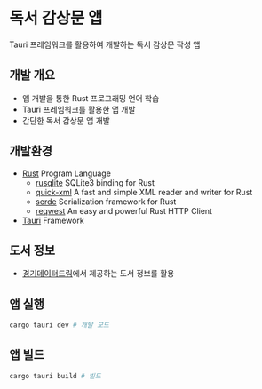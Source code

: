 # 독서 감상문 앱

Tauri 프레임워크를 활용하여 개발하는 독서 감상문 작성 앱

## 개발 개요

- 앱 개발을 통한 Rust 프로그래밍 언어 학습
- Tauri 프레임워크를 활용한 앱 개발
- 간단한 독서 감상문 앱 개발

## 개발환경

- [Rust](https://www.rust-lang.org/) Program Language
  - [rusqlite](https://crates.io/crates/rusqlite) SQLite3 binding for Rust
  - [quick-xml](https://crates.io/crates/quick-xml) A fast and simple XML reader and writer for Rust
  - [serde](https://crates.io/crates/serde) Serialization framework for Rust
  - [reqwest](https://crates.io/crates/reqwest) An easy and powerful Rust HTTP Client
- [Tauri](https://tauri.app/) Framework

## 도서 정보

- [경기데이터드림](https://data.gg.go.kr/)에서 제공하는 도서 정보를 활용

## 앱 실행

```bash
cargo tauri dev # 개발 모드
```

## 앱 빌드

```bash
cargo tauri build # 빌드
```
